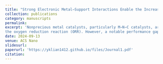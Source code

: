 ```yaml
---
title: "Strong Electronic Metal−Support Interactions Enable the Increased Spin State of Co−N4 Active Sites and Performance for Acidic Oxygen Reduction Reaction"
collection: publications
category: manuscripts
permalink: 
excerpt: 'Nonprecious metal catalysts, particularly M−N−C catalysts, are widely recognized as promising contenders for
the oxygen reduction reaction (ORR). However, a notable performance gap persists between M−N−C catalysts and Pt-based catalysts under acidic conditions.'
date: 2024-09-13
venue: ACS Nano
slidesurl: 
paperurl: 'https://yklian1412.github.io/files/Journal1.pdf'
citation:
---
```

